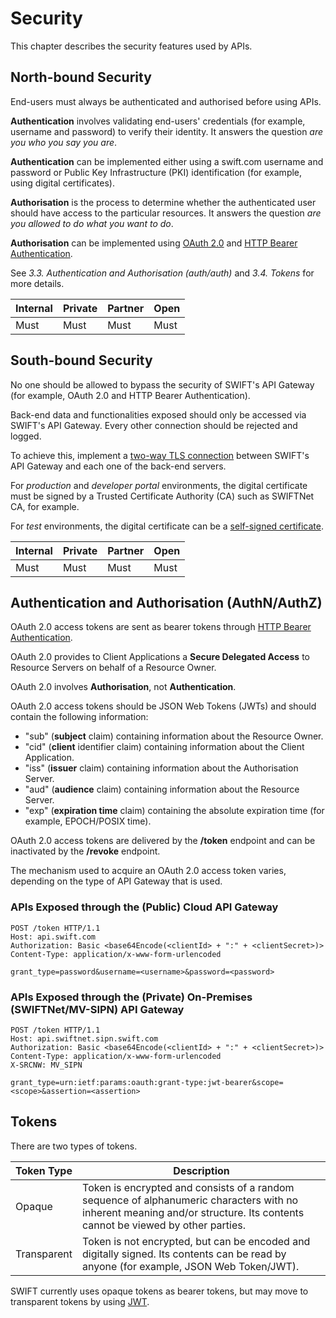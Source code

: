 # Security

This chapter describes the security features used by APIs.

## North-bound Security

End-users must always be authenticated and authorised before using APIs.

**Authentication** involves validating end-users' credentials (for example, username and password) to verify their identity. It answers the question *are you who you say you are*.

**Authentication** can be implemented either using a swift.com username and password or Public Key Infrastructure (PKI) identification (for example, using digital certificates).

**Authorisation** is the process to determine whether the authenticated user should have access to the particular resources. It answers the question *are you allowed to do what you want to do*.

**Authorisation** can be implemented using [OAuth 2.0](https://oauth.net/2) and [HTTP Bearer Authentication](https://swagger.io/docs/specification/authentication/bearer-authentication).

See *3.3. Authentication and Authorisation (auth/auth)* and *3.4. Tokens* for more details.

| Internal | Private | Partner | Open |
| --- | --- | --- | --- |
| Must | Must | Must | Must |

## South-bound Security

No one should be allowed to bypass the security of SWIFT's API Gateway (for example, OAuth 2.0 and HTTP Bearer Authentication).

Back-end data and functionalities exposed should only be accessed via SWIFT's API Gateway. Every other connection should be rejected and logged.

To achieve this, implement a [two-way TLS connection](https://en.wikipedia.org/wiki/Mutual_authentication) between SWIFT's API Gateway and each one of the back-end servers.

For *production* and *developer portal* environments, the digital certificate must be signed by a Trusted Certificate Authority (CA) such as SWIFTNet CA, for example.

For *test* environments, the digital certificate can be a [self-signed certificate](https://en.wikipedia.org/wiki/Self-signed_certificate).

| Internal | Private | Partner | Open |
| --- | --- | --- | --- |
| Must | Must | Must | Must |

## Authentication and Authorisation (AuthN/AuthZ)

OAuth 2.0 access tokens are sent as bearer tokens through [HTTP Bearer Authentication](https://swagger.io/docs/specification/authentication/bearer-authentication/).

OAuth 2.0 provides to Client Applications a **Secure Delegated Access** to Resource Servers on behalf of a Resource Owner.

OAuth 2.0 involves **Authorisation**, not **Authentication**.

OAuth 2.0 access tokens should be JSON Web Tokens (JWTs) and should contain the following information:
- "sub" (**subject** claim) containing information about the Resource Owner.
- "cid" (**client** identifier claim) containing information about the Client Application.
- "iss" (**issuer** claim) containing information about the Authorisation Server.
- "aud" (**audience** claim) containing information about the Resource Server.
- "exp" (**expiration time** claim) containing the absolute expiration time (for example, EPOCH/POSIX time).

OAuth 2.0 access tokens are delivered by the **/token** endpoint and can be inactivated by the **/revoke** endpoint.

The mechanism used to acquire an OAuth 2.0 access token varies, depending on the type of API Gateway that is used.

### APIs Exposed through the (Public) Cloud API Gateway

```text
POST /token HTTP/1.1
Host: api.swift.com
Authorization: Basic <base64Encode(<clientId> + ":" + <clientSecret>)>
Content-Type: application/x-www-form-urlencoded

grant_type=password&username=<username>&password=<password>
```

### APIs Exposed through the (Private) On-Premises (SWIFTNet/MV-SIPN) API Gateway

```text
POST /token HTTP/1.1
Host: api.swiftnet.sipn.swift.com
Authorization: Basic <base64Encode(<clientId> + ":" + <clientSecret>)>
Content-Type: application/x-www-form-urlencoded
X-SRCNW: MV_SIPN

grant_type=urn:ietf:params:oauth:grant-type:jwt-bearer&scope=<scope>&assertion=<assertion>
```

## Tokens

There are two types of tokens.

| Token Type | Description |
| --- | --- |
| Opaque | Token is encrypted and consists of a random sequence of alphanumeric characters with no inherent meaning and/or structure. Its contents cannot be viewed by other parties. |
| Transparent | Token is not encrypted, but can be encoded and digitally signed. Its contents can be read by anyone (for example, JSON Web Token/JWT). |

SWIFT currently uses opaque tokens as bearer tokens, but may move to transparent tokens by using [JWT](https://jwt.io).
